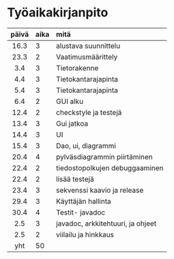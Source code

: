 # Työaikakirjanpito


| päivä | aika | mitä |
| :----:|:-----|:-----|
|16.3| 3| alustava suunnittelu|
|23.3| 2| Vaatimusmäärittely|
|3.4| 3 | Tietorakenne|
|4.4| 3 | Tietokantarajapinta|
|5.4| 3 | Tietokantarajapinta|
|6.4| 2 | GUI alku |
|12.4| 2| checkstyle ja testejä|
|13.4|3| Gui jatkoa|
|14.4| 3| UI |
|15.4| 3| Dao, ui, diagrammi|
|20.4|4| pylväsdiagrammin piirtäminen|
|22.4| 2| tiedostopolkujen debuggaaminen |
|22.4| 2| lisää testejä|
|23.4| 3| sekvenssi kaavio ja release|
|29.4| 3| Käyttäjän hallinta|
|30.4| 4| Testit- javadoc |
|2.5| 3 | javadoc, arkkitehtuuri, ja ohjeet|
|2.5|2| viilailu ja hinkkaus|
|yht| 50| |
